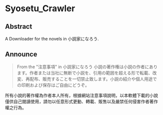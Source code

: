 # Syosetu_Crawler
## Abstract
A Downloader for the novels in 小説家になろう.
## Announce

> From the "注意事項" in 小説家になろう
> 小説の著作権は小説の作者にあります。作者または当社に無断で小説を、引用の範囲を超える形で転載、改変、再配布、販売することを一切禁止致します。小説の紹介や個人用途での印刷および保存はご自由にどうぞ。

所有小說的著作權為作者本人所有，根據網站注意事項說明，以本軟體下載的小說僅供自己閱讀使用，請勿以任意形式更動、轉載、販售以及嚴禁任何侵害作者著作權之行為。